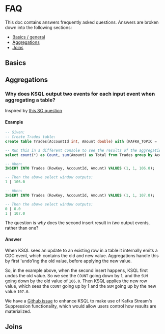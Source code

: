 # FAQ
This doc contains answers frequently asked questions. Answers are broken down into the following sections:

* [Basics / general](#basics)
* [Aggregations](#aggregations)
* [Joins](#joins)

## Basics



## Aggregations

### Why does KSQL output two events for each input event when aggregating a table?

Inspired by [this SO question](https://stackoverflow.com/questions/58358784/ksql-query-returning-unexpected-values-in-simple-aggregation)

#### Example

```sql
-- Given:
-- Create Trades table:
create table Trades(AccountId int, Amount double) with (KAFKA_TOPIC = 'TradeHistory', VALUE_FORMAT = 'JSON');

-- Run this in a different console to see the results of the aggregation:
select count(*) as Count, sum(Amount) as Total from Trades group by AccountId;

-- When:
INSERT INTO Trades (RowKey, AccountId, Amount) VALUES (1, 1, 106.0);

-- Then the above select window outputs:
1 | 106.0 

-- When:
INSERT INTO Trades (RowKey, AccountId, Amount) VALUES (1, 1, 107.0);

-- Then the above select window outputs:
0 | 0.0
1 | 107.0
```

The question is _why_ does the second insert result in _two_ output events, rather than one?

#### Answer

When KSQL sees an update to an existing row in a table it internally emits a CDC event, which contains the old and new value. 
Aggregations handle this by first 'undo'ing the old value, before applying the new value. 

So, in the example above, when the second insert happens, KSQL first undos the old value. 
So we see the `COUNT` going down by 1, and the `SUM` going down by the old value of `106.0`. 
Then KSQL applies the new row value, which sees the `COUNT` going up by 1 and the `SUM` going up by the new value `107.0`.

We have a [Github issue](https://github.com/confluentinc/ksql/issues/3560) to enhance KSQL to make use of Kafka Stream's Suppression functionality, 
which would allow users control how results are materialized.

## Joins